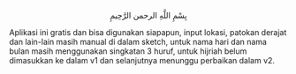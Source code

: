<p align="center">بِسْمِ اللَّهِ الرحمن الرَّحِيمِ  </p>

Aplikasi ini gratis dan bisa digunakan siapapun, input lokasi, patokan derajat dan lain-lain masih manual di dalam sketch, untuk nama hari dan nama bulan masih menggunakan singkatan 3 huruf, untuk hijriah belum dimasukkan ke dalam v1 dan selanjutnya menunggu perbaikan dalam v2.
